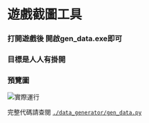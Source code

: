 # 遊戲截圖工具

### 打開遊戲後 開啟gen_data.exe即可
### 目標是人人有掛開

### 預覽圖
![實際運行](imgs/image.png)

完整代碼請查閱 [`./data_generator/gen_data.py`](https://github.com/Mai0313/Aimbot-AI/blob/master/data_generator/gen_data.py)